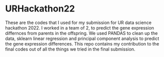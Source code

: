 # URHackathon22
These are the codes that I used for my submission for UR data science hackathon 2022. I worked in a team of 2, to predict the gene expression differnces from parents in the offspring. We used PANDAS to clean up the data, sklearn linear regression and principal component analysis to predict the gene expression differences. This repo contains my contribution to the final codes out of all the things we tried in the final submission.
